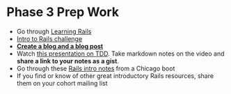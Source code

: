 # Phase 3 Prep Work

* Go through [Learning Rails](./learning-rails.md)
* [Intro to Rails challenge](../../../../intro-to-rails-challenge)
* **[Create a blog and a blog post](./blog.md)**
* Watch [this presentation on TDD](http://www.youtube.com/watch?v=HhwElTL-mdI). Take markdown notes on the video and **share a link to your notes as a gist**.
* Go through these [Rails intro notes](https://github.com/devbootcamp/intro_to_rails) from a Chicago boot
* If you find or know of other great introductory Rails resources, share them on your cohort mailing list

